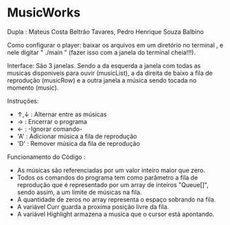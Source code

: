 # MusicWorks
Dupla : Mateus Costa Beltrão Tavares, Pedro Henrique Souza Balbino

Como configurar o player: baixar os arquivos em um diretório no terminal , e nele digitar " ./main " (fazer isso com a janela do terminal cheia!!!).

Interface: São 3 janelas. Sendo a da esquerda a janela com todas as musicas disponiveis para ouvir (musicList), a da direita de baixo a fila de reprodução (musicRow) e a outra 
janela a música sendo tocada no momento (music).

Instruções: 
- ↑,↓ : Alternar entre as músicas
- → : Encerrar o programa
- ← : -Ignorar comando-
- 'A' : Adicionar música a fila de reprodução
- 'D' : Remover música da fila de reprodução

Funcionamento do Código : 
- As músicas são referenciadas por um valor inteiro maior que zero. 
- Todos os comandos do programa tem como parâmetro a fila de reprodução que é representado por um array de inteiros "Queue[]", sendo assim, a um limite de músicas na fila.
- A quantidade de zeros no array representa o espaço sobrando na fila.
- A variável Curr guarda a proxima posição livre da fila.
- A variável Highlight armazena a musica que o cursor está apontando.
